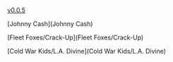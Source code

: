 [v0.0.5](https://github.com/littleflute/m55/edit/master/README.md)

[Johnny Cash](Johnny Cash)

[Fleet Foxes/Crack-Up](Fleet Foxes/Crack-Up)

[Cold War Kids/L.A. Divine](Cold War Kids/L.A. Divine)
